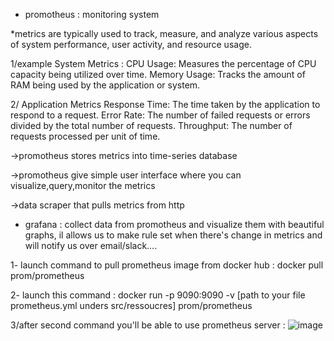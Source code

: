 - promotheus : monitoring system
  
*metrics are typically used to track, measure, and analyze various aspects of system performance, user activity,
and resource usage.

1/example System Metrics :
CPU Usage: Measures the percentage of CPU capacity being utilized over time.
Memory Usage: Tracks the amount of RAM being used by the application or system.

2/ Application Metrics
Response Time: The time taken by the application to respond to a request.
Error Rate: The number of failed requests or errors divided by the total number of requests.
Throughput: The number of requests processed per unit of time.

->promotheus stores metrics into time-series database

->promotheus give simple user interface where you can visualize,query,monitor the metrics

->data scraper that pulls metrics from http

- grafana : collect data from promotheus and visualize them with beautiful graphs, il allows us to make rule set
when there's change in metrics and will notify us over email/slack….

1- launch command to pull prometheus image from docker hub : docker pull prom/prometheus

2- launch this command : docker run -p 9090:9090 -v [path to your file prometheus.yml unders src/ressoucres] prom/prometheus

3/after second command you'll be able to use prometheus server : ![image](https://github.com/user-attachments/assets/d3ba929c-079b-4917-94fb-d1915d8fbc63)
